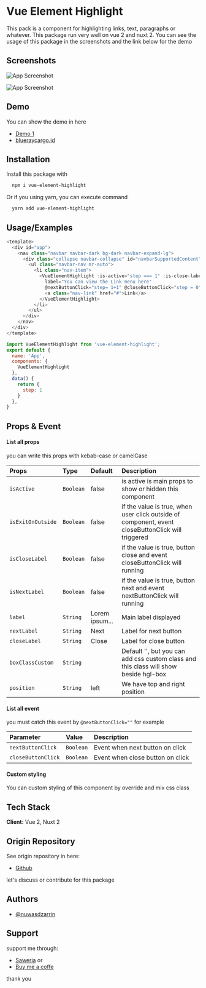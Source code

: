 
# Vue Element Highlight

This pack is a component for highlighting links, text, paragraphs or whatever. This package run very well on vue 2 and nuxt 2. You can see the usage of this package in the screenshots and the link below for the demo


## Screenshots

![App Screenshot](https://res.cloudinary.com/nunudza/image/upload/v1669354137/npm/vue_highlight_1_pwwcyo.jpg)

![App Screenshot](https://res.cloudinary.com/nunudza/image/upload/v1669354137/npm/vue_highlight_2_ph3mbc.jpg)


## Demo

You can show the demo in here
- [Demo 1](https://nuwasdzarrin.github.io/vue-element-highlight-example/)
- [blueraycargo.id](https://customer.blueraycargo.id/dashboard/locker?status=all)
## Installation

Install this package with

```bash
  npm i vue-element-highlight
```

Or if you using yarn, you can execute command

```bash
  yarn add vue-element-highlight
```

## Usage/Examples

```javascript
<template>
  <div id="app">
    <nav class="navbar navbar-dark bg-dark navbar-expand-lg">
      <div class="collapse navbar-collapse" id="navbarSupportedContent">
        <ul class="navbar-nav mr-auto">
          <li class="nav-item">
            <VueElementHighlight :is-active="step === 1" :is-close-label="true" 
              label="You can view the Link menu here" 
              @nextButtonClick="step= 1+1" @closeButtonClick="step = 0">
              <a class="nav-link" href="#">Link</a>
            </VueElementHighlight>
          </li>
        </ul>
      </div>
    </nav>
  </div>
</template>

import VueElementHighlight from 'vue-element-highlight';
export default {
  name: 'App',
  components: {
    VueElementHighlight
  },
  data() {
    return {
      step: 1
    }
  },
}
```


## Props & Event

#### List all props
you can write this props with kebab-case or camelCase

| Props | Type     | Default | Description                |
| :-------- | :------- | :-------| :------------------------- |
| `isActive` | `Boolean` | false | is active is main props to show or hidden this component |
| `isExitOnOutside` | `Boolean` | false | if the value is true, when user click outside of component, event closeButtonClick will triggered |
| `isCloseLabel` | `Boolean` | false | if the value is true, button close and event closeButtonClick will running |
| `isNextLabel` | `Boolean` | false | if the value is true, button next and event nextButtonClick will running |
| `label` | `String` | Lorem ipsum... | Main label displayed |
| `nextLabel` | `String` | Next | Label for next button |
| `closeLabel` | `String` | Close | Label for close button |
| `boxClassCustom` | `String` |  | Default '', but you can add css custom class and this class will show beside hgl-box |
| `position` | `String` | left | We have top and right position |



#### List all event
you must catch this event by `@nextButtonClick=""` for example

| Parameter | Value     | Description                       |
| :-------- | :------- | :-------------------------------- |
| `nextButtonClick`      | `Boolean` | Event when next button on click |
| `closeButtonClick`      | `Boolean` | Event when close button on click |

#### Custom styling

You can custom styling of this component by override and mix css class


## Tech Stack

**Client:** Vue 2, Nuxt 2


## Origin Repository

See origin repository in here:

- [Github](https://github.com/nuwasdzarrin/vue-element-highlight)

let's discuss or contribute for this package
## Authors

- [@nuwasdzarrin](https://github.com/nuwasdzarrin)


## Support

support me through:
- [Saweria](https://saweria.co/nuwas)
  or
- [Buy me a coffe](https://www.buymeacoffee.com/nuwas)

thank you